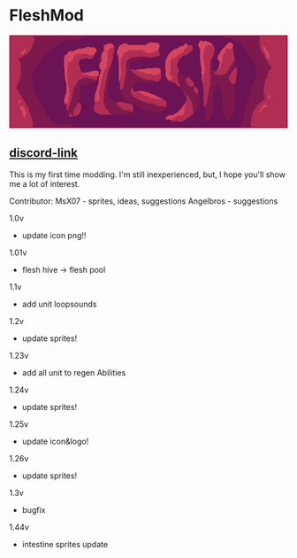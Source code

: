 # FleshMod
![logo](https://github.com/FallingDice/flesh-mod/blob/master/logo.png)

## [discord-link](https://discord.gg/WEtrSxuWPk)

This is my first time modding. I'm still inexperienced, but, I hope you'll show me a lot of interest.

Contributor: 
    MsX07 - sprites, ideas, suggestions
    Angelbros - suggestions

1.0v
- update icon png!!

1.01v
- flesh hive -> flesh pool

1.1v
- add unit loopsounds

1.2v
- update sprites!

1.23v
- add all unit to regen Abilities

1.24v
- update sprites!

1.25v
- update icon&logo!

1.26v
- update sprites!

1.3v
- bugfix

1.44v
- intestine sprites update